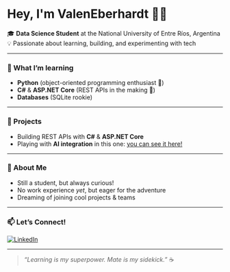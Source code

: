 <!-- Hi there! 👋 -->

# Hey, I'm ValenEberhardt 👨‍💻

🎓 **Data Science Student** at the National University of Entre Ríos, Argentina  
💡 Passionate about learning, building, and experimenting with tech

---

### 🔧 What I’m learning

- **Python** (object-oriented programming enthusiast 🐍)
- **C#** & **ASP.NET Core** (REST APIs in the making 🚀)
- **Databases** (SQLite rookie)

---

### 🤖  Projects

- Building REST APIs with **C#** & **ASP.NET Core**
- Playing with **AI integration** in this one: [you can see it here!](https://github.com/ValenEberhardt/Lanzador_de_Preguntas_Conversacionales)

---

### 🌱 About Me

- Still a student, but always curious!
- No work experience *yet*, but eager for the adventure
- Dreaming of joining cool projects & teams

---

### 📫 Let’s Connect!

[![LinkedIn](https://img.shields.io/badge/LinkedIn-Valentin%20Eberhardt-blue?style=flat&logo=linkedin)](https://www.linkedin.com/in/valentin-eberhardt-15b193212)

---

> *“Learning is my superpower. Mate is my sidekick.”* ☕
